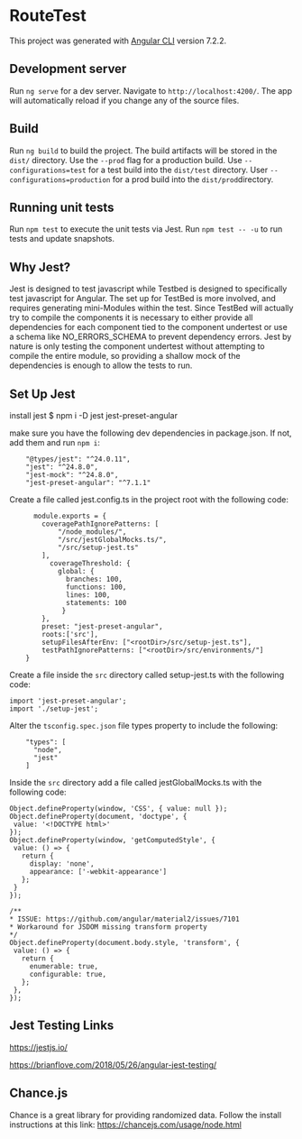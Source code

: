 # RouteTest

This project was generated with [Angular CLI](https://github.com/angular/angular-cli) version 7.2.2.

## Development server

Run `ng serve` for a dev server. Navigate to `http://localhost:4200/`. The app will automatically reload if you change any of the source files.

## Build

Run `ng build` to build the project. The build artifacts will be stored in the `dist/` directory. Use the `--prod` flag for a production build. Use `--configurations=test` for a test build into the `dist/test` directory. User `--configurations=production` for a prod build into the `dist/prod`directory.

## Running unit tests

Run `npm test` to execute the unit tests via Jest.
Run `npm test -- -u` to run tests and update snapshots.

## Why Jest?
Jest is designed to test javascript while Testbed is designed to specifically test javascript for Angular. The set up for TestBed is more involved, and requires generating mini-Modules within the test. Since TestBed will actually try to compile the components it is necessary to either provide all dependencies for each component tied to the component undertest or use a schema like NO_ERRORS_SCHEMA to prevent dependency errors. Jest by nature is only testing the component undertest without attempting to compile the entire module, so providing a shallow mock of the dependencies is enough to allow the tests to run.

## Set Up Jest
install jest
$ npm i -D jest jest-preset-angular

make sure you have the following dev dependencies in package.json. If not, add them and run `npm i`:
```
    "@types/jest": "^24.0.11",
    "jest": "^24.8.0",
    "jest-mock": "^24.8.0",
    "jest-preset-angular": "^7.1.1"
```
    
Create a file called jest.config.ts in the project root with the following code:
```
      module.exports = {
        coveragePathIgnorePatterns: [
            "/node_modules/",
            "/src/jestGlobalMocks.ts/",
            "/src/setup-jest.ts"
        ],
          coverageThreshold: {
            global: {
              branches: 100,
              functions: 100,
              lines: 100,
              statements: 100
             }
        },
        preset: "jest-preset-angular",
        roots:['src'],
        setupFilesAfterEnv: ["<rootDir>/src/setup-jest.ts"],
        testPathIgnorePatterns: ["<rootDir>/src/environments/"]
    }
```

Create a file inside the `src` directory called setup-jest.ts with the following code:
```
import 'jest-preset-angular';
import './setup-jest';
```

Alter the `tsconfig.spec.json` file types property to include the following:
```
    "types": [
      "node",
      "jest"
    ]
```

Inside the `src` directory add a file called jestGlobalMocks.ts with the following code:
```
Object.defineProperty(window, 'CSS', { value: null });
Object.defineProperty(document, 'doctype', {
 value: '<!DOCTYPE html>'
});
Object.defineProperty(window, 'getComputedStyle', {
 value: () => {
   return {
     display: 'none',
     appearance: ['-webkit-appearance']
   };
 }
});

/**
* ISSUE: https://github.com/angular/material2/issues/7101
* Workaround for JSDOM missing transform property
*/
Object.defineProperty(document.body.style, 'transform', {
 value: () => {
   return {
     enumerable: true,
     configurable: true,
   };
 },
});
```

## Jest Testing Links
https://jestjs.io/

https://brianflove.com/2018/05/26/angular-jest-testing/

## Chance.js
Chance is a great library for providing randomized data. Follow the install instructions at this link:
https://chancejs.com/usage/node.html



